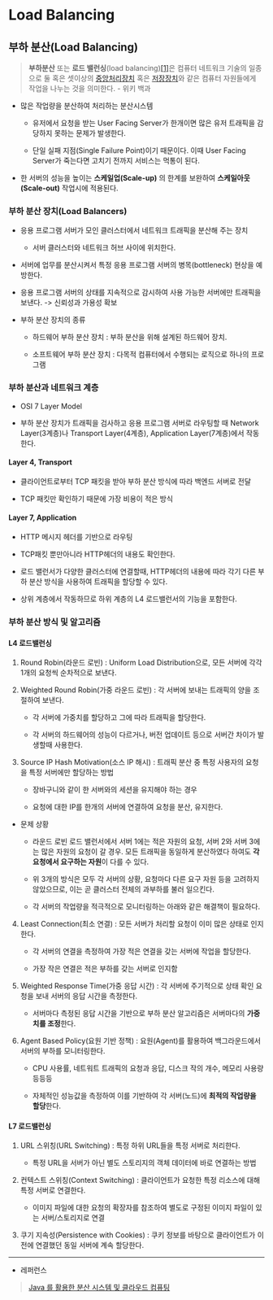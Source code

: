 # Load Balancing

## 부하 분산(Load Balancing)

> **부하분산** 또는 **로드 밸런싱**(load balancing)[[1]](https://ko.wikipedia.org/wiki/%EB%B6%80%ED%95%98%EB%B6%84%EC%82%B0#cite_note-:1-1)은 컴퓨터 네트워크 기술의 일종으로 둘 혹은 셋이상의 [중앙처리장치](https://ko.wikipedia.org/wiki/%EC%A4%91%EC%95%99%EC%B2%98%EB%A6%AC%EC%9E%A5%EC%B9%98 "중앙처리장치") 혹은 [저장장치](https://ko.wikipedia.org/wiki/%EC%A0%80%EC%9E%A5%EC%9E%A5%EC%B9%98 "저장장치")와 같은 컴퓨터 자원들에게 작업을 나누는 것을 의미한다. - 위키 백과

- 많은 작업량을 분산하여 처리하는 분산시스템
  
  - 유저에서 요청을 받는 User Facing Server가 한개이면 많은 유저 트래픽을 감당하지 못하는 문제가 발생한다.
  
  - 단일 실패 지점(Single Failure Point)이기 때문이다. 이때 User Facing Server가 죽는다면 고치기 전까지 서비스는 먹통이 된다.

- 한 서버의 성능을 높이는 **스케일업(Scale-up)** 의 한계를 보완하여 **스케일아웃(Scale-out)** 작업시에 적용된다.

### 부하 분산 장치(Load Balancers)

- 응용 프로그램 서버가 모인 클러스터에서 네트워크 트래픽을 분산해 주는 장치
  
  - 서버 클러스터와 네트워크 허브 사이에 위치한다.

- 서버에 업무를 분산시켜서 특정 응용 프로그램 서버의 병목(bottleneck) 현상을 예방한다.

- 응용 프로그램 서버의 상태를 지속적으로 감시하여 사용 가능한 서버에만 트래픽을 보낸다. -> 신뢰성과 가용성 확보

- 부하 분산 장치의 종류
  
  - 하드웨어 부하 분산 장치 : 부하 분산을 위해 설계된 하드웨어 장치. 
  
  - 소프트웨어 부하 분산 장치 : 다목적 컴퓨터에서 수행되는 로직으로 하나의 프로그램

### 부하 분산과 네트워크 계층

- OSI 7 Layer Model

- 부하 분산 장치가 트래픽을 검사하고 응용 프로그램 서버로 라우팅할 때 Network Layer(3계층)나 Transport Layer(4계층), Application Layer(7계층)에서 작동한다.

#### Layer 4, Transport

- 클라이언트로부터 TCP 패킷을 받아 부하 분산 방식에 따라 백엔드 서버로 전달

- TCP 패킷만 확인하기 때문에 가장 비용이 적은 방식

#### Layer 7, Application

- HTTP 메시지 헤더를 기반으로 라우팅

- TCP패킷 뿐만아니라 HTTP헤더의 내용도 확인한다.

- 로드 밸런서가 다양한 클러스터에 연결할때, HTTP헤더의 내용에 따라 각기 다른 부하 분산 방식을 사용하여 트래픽을 할당할 수 있다.

- 상위 계층에서 작동하므로 하위 계층의 L4 로드밸런서의 기능을 포함한다.

### 부하 분산 방식 및 알고리즘

#### L4 로드밸런싱

1. Round Robin(라운드 로빈) : Uniform Load Distribution으로, 모든 서버에 각각 1개의 요청씩 순차적으로 보낸다.

2. Weighted Round Robin(가중 라운드 로빈) : 각 서버에 보내는 트래픽의 양을 조절하여 보낸다.
   
   - 각 서버에 가중치를 할당하고 그에 따라 트래픽을 할당한다.
   
   - 각 서버의 하드웨어의 성능이 다르거나, 버전 업데이트 등으로 서버간 차이가 발생할때 사용한다.

3. Source IP Hash Motivation(소스 IP 해시) : 트래픽 분산 중 특정 사용자의 요청을 특정 서버에만 할당하는 방법
   
   - 장바구니와 같이 한 서버와의 세션을 유지해야 하는 경우
   
   - 요청에 대한 IP를 한개의 서버에 연결하여 요청을 분산, 유지한다.
- 문제 상황
  
  - 라운드 로빈 로드 밸런서에서 서버 1에는 적은 자원의 요청, 서버 2와 서버 3에는 많은 자원의 요청이 갈 경우. 모든 트래픽을 동일하게 분산하였다 하여도 **각 요청에서 요구하는 자원**이 다를 수 있다.
  
  - 위 3개의 방식은 모두 각 서버의 상황, 요청마다 다른 요구 자원 등을 고려하지 않았으므로, 이는 곧 클러스터 전체의 과부하를 불러 일으킨다.
  
  - 각 서버의 작업량을 적극적으로 모니터링하는 아래와 같은 해결책이 필요하다.
4. Least Connection(최소 연결) : 모든 서버가 처리할 요청이 이미 많은 상태로 인지한다.
   
   - 각 서버의 연결을 측정하여 가장 적은 연결을 갖는 서버에 작업을 할당한다.
   
   - 가장 작은 연결은 적은 부하를 갖는 서버로 인지함

5. Weighted Response Time(가중 응답 시간) : 각 서버에 주기적으로 상태 확인 요청을 보내 서버의 응답 시간을 측정한다.
   
   - 서버마다 측정된 응답 시간을 기반으로 부하 분산 알고리즘은 서버마다의 **가중치를 조정**한다.

6. Agent Based Policy(요원 기반 정책) : 요원(Agent)를 활용하여 백그라운드에서 서버의 부하를 모니터링한다.
   
   - CPU 사용률, 네트워트 트래픽의 요청과 응답, 디스크 작의 개수, 메모리 사용량 등등등
   
   - 자체적인 성능값을 측정하여 이를 기반하여 각 서버(노드)에 **최적의 작업량을 할당**한다.

#### L7 로드밸런싱

1. URL 스위칭(URL Switching) : 특정 하위 URL들을 특정 서버로 처리한다.
   
   - 특정 URL을 서버가 아닌 별도 스토리지의 객체 데이터에 바로 연결하는 방법

2. 컨텍스트 스위칭(Context Switching) : 클라이언트가 요청한 특정 리소스에 대해 특정 서버로 연결한다.
   
   - 이미지 파일에 대한 요청의 확장자를 참조하여 별도로 구정된 이미지 파일이 있는 서버/스토리지로 연결

3. 쿠기 지속성(Persistence with Cookies) : 쿠키 정보를 바탕으로 클라이언트가 이전에 연결했던 동일 서버에 계속 할당한다.

---

- 레퍼런스

> [Java 를 활용한 분산 시스템 및 클라우드 컴퓨팅](https://www.udemy.com/course/java-distributed-system/)
